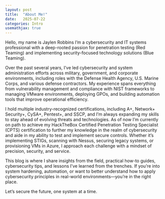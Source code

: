 ```yaml
---
layout: post
title:  "About Me!"
date:   2025-07-22
categories: Intro
usemathjax: true
---
```

Hello, my name is Jaylen Robbins I’m a cybersecurity and IT systems professional with a deep-rooted passion for penetration testing (Red Teaming) and implementing security-focused technology solutions (Blue Teaming).

Over the past several years, I’ve led cybersecurity and system administration efforts across military, government, and corporate environments, including roles with the Defense Health Agency, U.S. Marine Corps, and various defense contractors. My experience spans everything from vulnerability management and compliance with NIST frameworks to managing VMware environments, deploying GPOs, and building automation tools that improve operational efficiency.

I hold multiple industry-recognized certifications, including A+, Network+ Security+, CySA+, Pentest+, and SSCP, and I’m always expanding my skills to stay ahead of evolving threats and technologies. As of now I’m currently on path to achieve my HackTheBox Certified Penetration Testing Specialist (CPTS) certification to further my knowledge in the realm of cybersecurity and aide in my ability to test and implement secure controls. Whether it’s implementing STIGs, scanning with Nessus, securing legacy systems, or provisioning VMs in Azure, I approach each challenge with a mindset of precision, security, and service.

This blog is where I share insights from the field, practical how-to guides, cybersecurity tips, and lessons I’ve learned from the trenches. If you’re into system hardening, automation, or want to better understand how to apply cybersecurity principles in real-world environments—you’re in the right place.

Let’s secure the future, one system at a time.